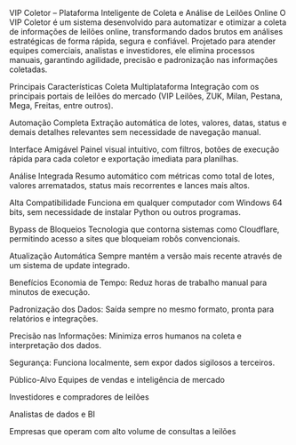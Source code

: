 VIP Coletor – Plataforma Inteligente de Coleta e Análise de Leilões Online
O VIP Coletor é um sistema desenvolvido para automatizar e otimizar a coleta de informações de leilões online, transformando dados brutos em análises estratégicas de forma rápida, segura e confiável.
Projetado para atender equipes comerciais, analistas e investidores, ele elimina processos manuais, garantindo agilidade, precisão e padronização nas informações coletadas.

Principais Características
Coleta Multiplataforma
Integração com os principais portais de leilões do mercado (VIP Leilões, ZUK, Milan, Pestana, Mega, Freitas, entre outros).

Automação Completa
Extração automática de lotes, valores, datas, status e demais detalhes relevantes sem necessidade de navegação manual.

Interface Amigável
Painel visual intuitivo, com filtros, botões de execução rápida para cada coletor e exportação imediata para planilhas.

Análise Integrada
Resumo automático com métricas como total de lotes, valores arrematados, status mais recorrentes e lances mais altos.

Alta Compatibilidade
Funciona em qualquer computador com Windows 64 bits, sem necessidade de instalar Python ou outros programas.

Bypass de Bloqueios
Tecnologia que contorna sistemas como Cloudflare, permitindo acesso a sites que bloqueiam robôs convencionais.

Atualização Automática
Sempre mantém a versão mais recente através de um sistema de update integrado.

Benefícios
Economia de Tempo: Reduz horas de trabalho manual para minutos de execução.

Padronização dos Dados: Saída sempre no mesmo formato, pronta para relatórios e integrações.

Precisão nas Informações: Minimiza erros humanos na coleta e interpretação dos dados.

Segurança: Funciona localmente, sem expor dados sigilosos a terceiros.

Público-Alvo
Equipes de vendas e inteligência de mercado

Investidores e compradores de leilões

Analistas de dados e BI

Empresas que operam com alto volume de consultas a leilões
